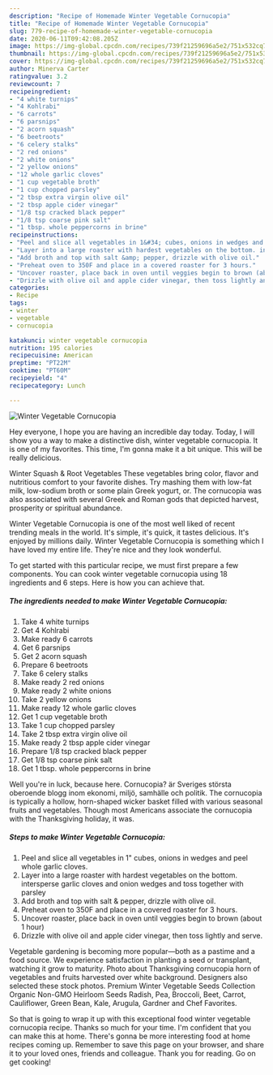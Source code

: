 ```yaml
---
description: "Recipe of Homemade Winter Vegetable Cornucopia"
title: "Recipe of Homemade Winter Vegetable Cornucopia"
slug: 779-recipe-of-homemade-winter-vegetable-cornucopia
date: 2020-06-11T09:42:08.205Z
image: https://img-global.cpcdn.com/recipes/739f21259696a5e2/751x532cq70/winter-vegetable-cornucopia-recipe-main-photo.jpg
thumbnail: https://img-global.cpcdn.com/recipes/739f21259696a5e2/751x532cq70/winter-vegetable-cornucopia-recipe-main-photo.jpg
cover: https://img-global.cpcdn.com/recipes/739f21259696a5e2/751x532cq70/winter-vegetable-cornucopia-recipe-main-photo.jpg
author: Minerva Carter
ratingvalue: 3.2
reviewcount: 7
recipeingredient:
- "4 white turnips"
- "4 Kohlrabi"
- "6 carrots"
- "6 parsnips"
- "2 acorn squash"
- "6 beetroots"
- "6 celery stalks"
- "2 red onions"
- "2 white onions"
- "2 yellow onions"
- "12 whole garlic cloves"
- "1 cup vegetable broth"
- "1 cup chopped parsley"
- "2 tbsp extra virgin olive oil"
- "2 tbsp apple cider vinegar"
- "1/8 tsp cracked black pepper"
- "1/8 tsp coarse pink salt"
- "1 tbsp. whole peppercorns in brine"
recipeinstructions:
- "Peel and slice all vegetables in 1&#34; cubes, onions in wedges and peel whole garlic cloves."
- "Layer into a large roaster with hardest vegetables on the bottom. intersperse garlic cloves and onion wedges and toss together with parsley"
- "Add broth and top with salt &amp; pepper, drizzle with olive oil."
- "Preheat oven to 350F and place in a covered roaster for 3 hours."
- "Uncover roaster, place back in oven until veggies begin to brown (about 1 hour)"
- "Drizzle with olive oil and apple cider vinegar, then toss lightly and serve."
categories:
- Recipe
tags:
- winter
- vegetable
- cornucopia

katakunci: winter vegetable cornucopia 
nutrition: 195 calories
recipecuisine: American
preptime: "PT22M"
cooktime: "PT60M"
recipeyield: "4"
recipecategory: Lunch

---
```



![Winter Vegetable Cornucopia](https://img-global.cpcdn.com/recipes/739f21259696a5e2/751x532cq70/winter-vegetable-cornucopia-recipe-main-photo.jpg)

Hey everyone, I hope you are having an incredible day today. Today, I will show you a way to make a distinctive dish, winter vegetable cornucopia. It is one of my favorites. This time, I'm gonna make it a bit unique. This will be really delicious.

Winter Squash &amp; Root Vegetables These vegetables bring color, flavor and nutritious comfort to your favorite dishes. Try mashing them with low-fat milk, low-sodium broth or some plain Greek yogurt, or. The cornucopia was also associated with several Greek and Roman gods that depicted harvest, prosperity or spiritual abundance.

Winter Vegetable Cornucopia is one of the most well liked of recent trending meals in the world. It's simple, it's quick, it tastes delicious. It's enjoyed by millions daily. Winter Vegetable Cornucopia is something which I have loved my entire life. They're nice and they look wonderful.


To get started with this particular recipe, we must first prepare a few components. You can cook winter vegetable cornucopia using 18 ingredients and 6 steps. Here is how you can achieve that.

<!--inarticleads1-->

##### The ingredients needed to make Winter Vegetable Cornucopia:

1. Take 4 white turnips
1. Get 4 Kohlrabi
1. Make ready 6 carrots
1. Get 6 parsnips
1. Get 2 acorn squash
1. Prepare 6 beetroots
1. Take 6 celery stalks
1. Make ready 2 red onions
1. Make ready 2 white onions
1. Take 2 yellow onions
1. Make ready 12 whole garlic cloves
1. Get 1 cup vegetable broth
1. Take 1 cup chopped parsley
1. Take 2 tbsp extra virgin olive oil
1. Make ready 2 tbsp apple cider vinegar
1. Prepare 1/8 tsp cracked black pepper
1. Get 1/8 tsp coarse pink salt
1. Get 1 tbsp. whole peppercorns in brine


Well you&#39;re in luck, because here. Cornucopia? är Sveriges största oberoende blogg inom ekonomi, miljö, samhälle och politik. The cornucopia is typically a hollow, horn-shaped wicker basket filled with various seasonal fruits and vegetables. Though most Americans associate the cornucopia with the Thanksgiving holiday, it was. 

<!--inarticleads2-->

##### Steps to make Winter Vegetable Cornucopia:

1. Peel and slice all vegetables in 1&#34; cubes, onions in wedges and peel whole garlic cloves.
1. Layer into a large roaster with hardest vegetables on the bottom. intersperse garlic cloves and onion wedges and toss together with parsley
1. Add broth and top with salt &amp; pepper, drizzle with olive oil.
1. Preheat oven to 350F and place in a covered roaster for 3 hours.
1. Uncover roaster, place back in oven until veggies begin to brown (about 1 hour)
1. Drizzle with olive oil and apple cider vinegar, then toss lightly and serve.


Vegetable gardening is becoming more popular—both as a pastime and a food source. We experience satisfaction in planting a seed or transplant, watching it grow to maturity. Photo about Thanksgiving cornucopia horn of vegetables and fruits harvested over white background. Designers also selected these stock photos. Premium Winter Vegetable Seeds Collection Organic Non-GMO Heirloom Seeds Radish, Pea, Broccoli, Beet, Carrot, Cauliflower, Green Bean, Kale, Arugula, Gardner and Chef Favorites. 

So that is going to wrap it up with this exceptional food winter vegetable cornucopia recipe. Thanks so much for your time. I'm confident that you can make this at home. There's gonna be more interesting food at home recipes coming up. Remember to save this page on your browser, and share it to your loved ones, friends and colleague. Thank you for reading. Go on get cooking!
